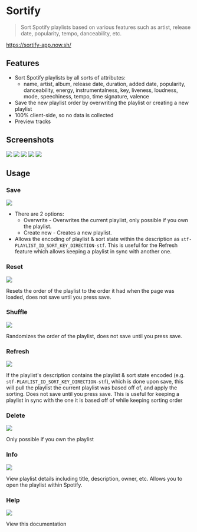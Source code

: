 # Sortify

> Sort Spotify playlists based on various features such as artist, release date, popularity, tempo, danceability, etc.

https://sortify-app.now.sh/

## Features

- Sort Spotify playlists by all sorts of attributes:
  - name, artist, album, release date, duration, added date, popularity, danceability, energy, instrumentalness, key, liveness, loudness, mode, speechiness, tempo, time signature, valence
- Save the new playlist order by overwriting the playlist or creating a new playlist
- 100% client-side, so no data is collected
- Preview tracks

## Screenshots

![](./docs/images/login.png)
![](./docs/images/playlist_list.png)
![](./docs/images/playlist.png)
![](./docs/images/save.png)
![](./docs/images/saved_playlist.png)

## Usage

### Save

![](./docs/icons/save.svg)

- There are 2 options:
  - Overwrite - Overwrites the current playlist, only possible if you own the playlist.
  - Create new - Creates a new playlist.
- Allows the encoding of playlist & sort state within the description as `stf-PLAYLIST_ID_SORT_KEY_DIRECTION-stf`. This is useful for the Refresh feature which allows keeping a playlist in sync with another one.

### Reset

![](./docs/icons/reset.svg)

Resets the order of the playlist to the order it had when the page was loaded, does not save until you press save.

### Shuffle

![](./docs/icons/shuffle.svg)

Randomizes the order of the playlist, does not save until you press save.

### Refresh

![](./docs/icons/refresh.svg)

If the playlist's description contains the playlist & sort state encoded (e.g. `stf-PLAYLIST_ID_SORT_KEY_DIRECTION-stf`), which is done upon save, this will pull the playlist the current playlist was based off of, and apply the sorting. Does not save until you press save. This is useful for keeping a playlist in sync with the one it is based off of while keeping sorting order

### Delete

![](./docs/icons/delete.svg)

Only possible if you own the playlist

### Info

![](./docs/icons/info.svg)

View playlist details including title, description, owner, etc. Allows you to open the playlist within Spotify.

### Help

![](./docs/icons/help.svg)

View this documentation
